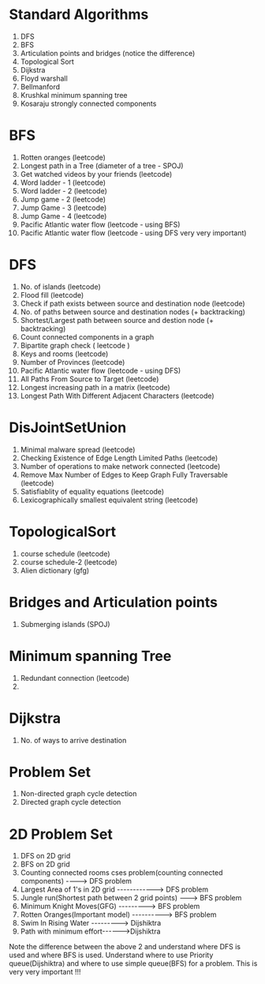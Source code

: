 # Standard Algorithms
1) DFS
2) BFS
3) Articulation points and bridges (notice the difference)
4) Topological Sort
5) Dijkstra 
6) Floyd warshall
7) Bellmanford 
8) Krushkal minimum spanning tree
9) Kosaraju strongly connected components

# BFS 
1) Rotten oranges (leetcode)
1) Longest path in a Tree (diameter of a tree - SPOJ)
2) Get watched videos by your friends (leetcode)
3) Word ladder - 1 (leetcode)
4) Word ladder - 2 (leetcode)
5) Jump game - 2 (leetcode)
5) Jump Game - 3 (leetcode)
6) Jump Game - 4 (leetcode)
7) Pacific Atlantic water flow (leetcode - using BFS)
8) Pacific Atlantic water flow (leetcode - using DFS very very important)

# DFS
1) No. of islands (leetcode)
2) Flood fill (leetcode)
3) Check if path exists between source and destination node (leetcode)
4) No. of paths between source and destination nodes (+ backtracking)
5) Shortest/Largest path between source and destion node (+ backtracking)
6) Count connected components in a graph
7) Bipartite graph check ( leetcode )
8) Keys and rooms (leetcode)
9) Number of Provinces (leetcode)
10) Pacific Atlantic water flow (leetcode - using DFS)
11) All Paths From Source to Target (leetcode)
12) Longest increasing path in a matrix (leetcode)
13) Longest Path With Different Adjacent Characters (leetcode)

# DisJointSetUnion
1) Minimal malware spread (leetcode)
2) Checking Existence of Edge Length Limited Paths (leetcode)
3) Number of operations to make network connected (leetcode)
4) Remove Max Number of Edges to Keep Graph Fully Traversable (leetcode)
5) Satisfiablity of equality equations (leetcode)
6) Lexicographically smallest equivalent string (leetcode)

# TopologicalSort
1) course schedule (leetcode)
2) course schedule-2 (leetcode)
3) Alien dictionary (gfg)

# Bridges and Articulation points
1) Submerging islands (SPOJ)

# Minimum spanning Tree 
1) Redundant connection (leetcode)
2) 



# Dijkstra 
1) No. of ways to arrive destination

# Problem Set
1) Non-directed graph cycle detection
2) Directed graph cycle detection

# 2D Problem Set 
1) DFS on 2D grid 
2) BFS on 2D grid 
3) Counting connected rooms cses problem(counting connected components) ----> DFS problem 
4) Largest Area of 1's in 2D grid ------------> DFS problem
5) Jungle run(Shortest path between 2 grid points) ---> BFS problem 
6) Minimum Knight Moves(GFG) ---------> BFS problem 
7) Rotten Oranges(Important model) ----------> BFS problem
8) Swim In Rising Water ---------> Dijshiktra 
9) Path with minimum effort------>Dijshiktra

Note the difference between the above 2 and understand where DFS is used and where BFS is used. Understand where to use Priority queue(Dijshiktra) and where to use simple queue(BFS) for a problem. This is very very important !!!
